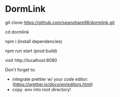 # DormLink

git clone https://github.com/seanohare98/dormlink.git

cd dormlink

npm i (install dependencies)

npm run start (prod build)

visit http://localhost:8080

Don't forget to:

- integrate prettier w/ your code editor: (https://prettier.io/docs/en/editors.html)
- copy .env into root directory!
